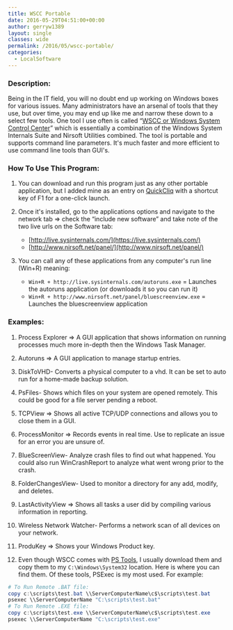 ```yaml
---
title: WSCC Portable
date: 2016-05-29T04:51:00+00:00
author: gerryw1389
layout: single
classes: wide
permalink: /2016/05/wscc-portable/
categories:
  - LocalSoftware
---
```

<!--more-->

### Description:

Being in the IT field, you will no doubt end up working on Windows boxes for various issues. Many administrators have an arsenal of tools that they use, but over time, you may end up like me and narrow these down to a select few tools. One tool I use often is called &#8220;[WSCC or Windows System Control Center](http://www.kls-soft.com/wscc/)&#8221; which is essentially a combination of the Windows System Internals Suite and Nirsoft Utilities combined. The tool is portable and supports command line parameters. It's much faster and more efficient to use command line tools than GUI's.

### How To Use This Program:

1. You can download and run this program just as any other portable application, but I added mine as an entry on [QuickCliq](http://apathysoftworks.com/software/quickcliq) with a shortcut key of F1 for a one-click launch.

2. Once it's installed, go to the applications options and navigate to the network tab => check the &#8220;include new software&#8221; and take note of the two live urls on the Software tab:

   - [http://live.sysinternals.com/](https://live.sysinternals.com/)  
   - [http://www.nirsoft.net/panel/](http://www.nirsoft.net/panel/)

3. You can call any of these applications from any computer's run line (Win+R) meaning:

   - `Win+R + http://live.sysinternals.com/autoruns.exe` = Launches the autoruns application (or downloads it so you can run it)  
   - `Win+R + http://www.nirsoft.net/panel/bluescreenview.exe` = Launches the bluescreenview application

### Examples:

1. Process Explorer => A GUI application that shows information on running processes much more in-depth then the Windows Task Manager.

2. Autoruns => A GUI application to manage startup entries.

3. DiskToVHD- Converts a physical computer to a vhd. It can be set to auto run for a home-made backup solution.

4. PsFiles- Shows which files on your system are opened remotely. This could be good for a file server pending a reboot.

5. TCPView => Shows all active TCP/UDP connections and allows you to close them in a GUI.

6. ProcessMonitor => Records events in real time. Use to replicate an issue for an error you are unsure of.

7. BlueScreenView- Analyze crash files to find out what happened. You could also run WinCrashReport to analyze what went wrong prior to the crash.

8. FolderChangesView- Used to monitor a directory for any add, modify, and deletes.

9. LastActivityView => Shows all tasks a user did by compiling various information in reporting.

10. Wireless Network Watcher- Performs a network scan of all devices on your network.

11. ProduKey => Shows your Windows Product key.

12. Even though WSCC comes with [PS Tools](https://technet.microsoft.com/en-us/sysinternals/pstools.aspx), I usually download them and copy them to my `C:\Windows\System32` location. Here is where you can find them. Of these tools, PSExec is my most used. For example:

   ```powershell
   # To Run Remote .BAT file:
   copy c:\scripts\test.bat \\ServerComputerName\c$\scripts\test.bat  
   psexec \\ServerComputerName "C:\scripts\test.bat"
   # To Run Remote .EXE file:
   copy c:\scripts\test.exe \\ServerComputerName\c$\scripts\test.exe  
   psexec \\ServerComputerName "C:\scripts\test.exe"
   ```

